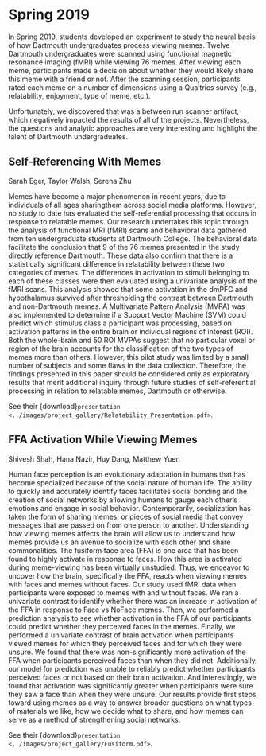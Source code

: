 # Spring 2019
In Spring 2019, students developed an experiment to study the neural basis of how Dartmouth undergraduates process viewing memes. Twelve Dartmouth undergraduates were scanned using functional magnetic resonance imaging (fMRI) while viewing 76 memes. After viewing each meme, participants made a decision about whether they would likely share this meme with a friend or not. After the scanning session, participants rated each meme on a number of dimensions using a Qualtrics survey (e.g., relatability, enjoyment, type of meme, etc.).

Unfortunately, we discovered that was a between run scanner artifact, which negatively impacted the results of all of the projects. Nevertheless, the questions and analytic approaches are very interesting and highlight the talent of Dartmouth undergraduates.

## Self-Referencing With Memes
Sarah Eger, Taylor Walsh, Serena Zhu

Memes have become a major phenomenon in recent years, due to individuals of all ages sharingthem across social media platforms. However, no study to date has evaluated the self-referential processing that occurs in response to relatable memes. Our research undertakes this topic through the analysis of functional MRI (fMRI) scans and behavioral data gathered from ten undergraduate students at Dartmouth College. The behavioral data facilitate the conclusion that 9 of the 76 memes presented in the study directly reference Dartmouth. These data also confirm that there is a statistically significant difference in relatability between these two categories of memes. The differences in activation to stimuli belonging to each of these classes were then evaluated using a univariate analysis of the fMRI scans. This analysis showed that some activation in the dmPFC and hypothalamus survived after thresholding the contrast between Dartmouth and non-Dartmouth memes. A Multivariate Pattern Analysis (MVPA) was also implemented to determine if a Support Vector Machine (SVM) could predict which stimulus class a participant was processing, based on activation patterns in the entire brain or individual regions of interest (ROI). Both the whole-brain and 50 ROI MVPAs suggest that no particular voxel or region of the brain accounts for the classification of the two types of memes more than others. However, this pilot study was limited by a small number of subjects and some flaws in the data collection. Therefore, the findings presented in this paper should be considered only as exploratory results that merit additional inquiry through future studies of self-referential processing in relation to relatable memes, Dartmouth or otherwise.

See their {download}`presentation <../images/project_gallery/Relatability_Presentation.pdf>`.

## FFA Activation While Viewing Memes
Shivesh Shah, Hana Nazir, Huy Dang, Matthew Yuen

Human face perception is an evolutionary adaptation in humans that has become specialized because of the social nature of human life. The ability to quickly and accurately identify faces facilitates social bonding and the creation of social networks by allowing humans to gauge each other’s emotions and engage in social behavior. Contemporarily, socialization has taken the form of sharing memes, or pieces of social media that convey messages that are passed on from one person to another. Understanding how viewing memes affects the brain will allow us to understand how memes provide us an avenue to socialize with each other and share commonalities. The fusiform face area (FFA) is one area that has been found to highly activate in response to faces. How this area is activated during meme-viewing has been virtually unstudied. Thus, we endeavor to uncover how the brain, specifically the FFA, reacts when viewing memes with faces and memes without faces. Our study used fMRI data when participants were exposed to memes with and without faces. We ran a univariate contrast to identify whether there was an increase in activation of the FFA in response to Face vs NoFace memes. Then, we performed a prediction analysis to see whether activation in the FFA of our participants could predict whether they perceived faces in the memes. Finally, we performed a univariate contrast of brain activation when participants viewed memes for which they perceived faces and for which they were unsure. We found that there was non-significantly more activation of the FFA when participants perceived faces than when they did not. Additionally, our model for prediction was unable to reliably predict whether participants perceived faces or not based on their brain activation. And interestingly, we found that activation was significantly greater when participants were sure they saw a face than when they were unsure. Our results provide first steps toward using memes as a way to answer broader questions on what types of materials we like, how we decide what to share, and how memes can serve as a method of strengthening social networks.

See their {download}`presentation <../images/project_gallery/Fusiform.pdf>`.
